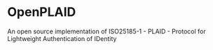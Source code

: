 # OpenPLAID
An open source implementation of ISO25185-1 - PLAID - Protocol for Lightweight Authentication of IDentity
